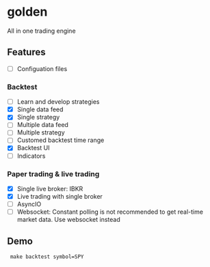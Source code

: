 # golden
All in one trading engine

## Features
- [ ] Configuation files

### Backtest
- [ ] Learn and develop strategies
- [x] Single data feed
- [x] Single strategy
- [ ] Multiple data feed
- [ ] Multiple strategy
- [ ] Customed backtest time range
- [x] Backtest UI
- [ ] Indicators

### Paper trading & live trading
- [x] Single live broker: IBKR
- [x] Live trading with single broker
- [ ] AsyncIO
- [ ] Websocket: Constant polling is not recommended to get real-time market data. Use websocket instead

## Demo
```shell
 make backtest symbol=SPY
```
